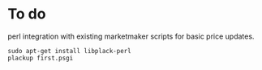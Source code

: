 # To do
perl integration with existing marketmaker scripts for basic price updates.

```
sudo apt-get install libplack-perl
plackup first.psgi
```
